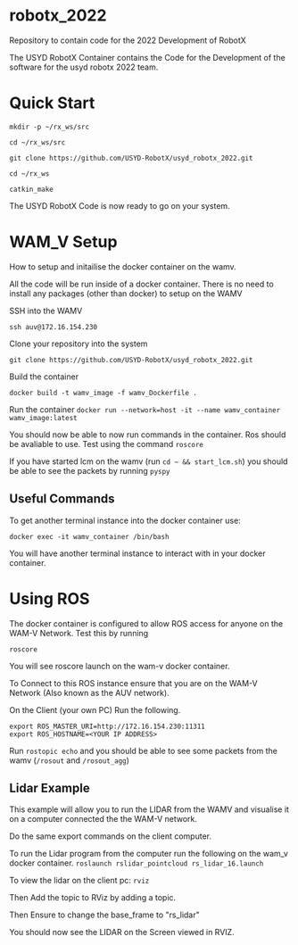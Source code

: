 # robotx_2022
Repository to contain code for the 2022 Development of RobotX


The USYD RobotX Container contains the Code for the Development of the software for the usyd robotx 2022 team.

Quick Start
====================
```
mkdir -p ~/rx_ws/src

cd ~/rx_ws/src

git clone https://github.com/USYD-RobotX/usyd_robotx_2022.git

cd ~/rx_ws

catkin_make
```
The USYD RobotX Code is now ready to go on your system.

WAM_V Setup
===============================
How to setup and initailise the docker container on the wamv.

All the code will be run inside of a docker container. There is no need to install any packages (other than docker) to setup on the WAMV

SSH into the WAMV

`ssh auv@172.16.154.230`

Clone your repository into the system

`git clone https://github.com/USYD-RobotX/usyd_robotx_2022.git` 

Build the container

`docker build -t wamv_image -f wamv_Dockerfile .`


Run the container
`docker run --network=host -it --name wamv_container wamv_image:latest`


You should now be able to now run commands in the container. 
Ros should be avaliable to use.
Test using the command `roscore`

If you have started lcm on the wamv (run `cd ~ && start_lcm.sh`) you should be able to see the packets by running `pyspy`


Useful Commands
--------------------
To get another terminal instance into the docker container use:

`docker exec -it wamv_container /bin/bash`

You will have another terminal instance to interact with in your docker container.


Using ROS
==========================
The docker container is configured to allow ROS access for anyone on the WAM-V Network.
Test this by running 

`roscore`

You will see roscore launch on the wam-v docker container.


To Connect to this ROS instance ensure that you are on the WAM-V Network (Also known as the AUV network). 

On the Client (your own PC)
Run the following. 
```
export ROS_MASTER_URI=http://172.16.154.230:11311
export ROS_HOSTNAME=<YOUR IP ADDRESS>
```
Run `rostopic echo` and you should be able to see some packets from the wamv (`/rosout` and `/rosout_agg`)

Lidar Example
---------------------------
This example will allow you to run the LIDAR from the WAMV and visualise it on a computer connected the the WAM-V network. 

Do the same export commands on the client computer.

To run the Lidar program from the computer run the following on the wam_v docker container.
`roslaunch rslidar_pointcloud rs_lidar_16.launch`


To view the lidar on the client pc:
`rviz`

Then Add the topic to RViz by adding a topic.

Then Ensure to change the base_frame to "rs_lidar"

You should now see the LIDAR on the Screen viewed in RVIZ.